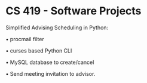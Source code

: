 # CS 419 - Software Projects

Simplified Advising Scheduling in Python: 

• procmail filter 

• curses based Python CLI 

• MySQL database to create/cancel 

• Send meeting invitation to advisor.
